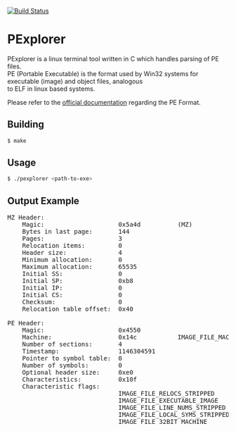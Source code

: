 [![Build Status](https://travis-ci.com/lumbytyci/PExplorer.svg?branch=master)](https://travis-ci.com/lumbytyci/PExplorer)

# PExplorer
PExplorer is a linux terminal tool written in C which handles parsing of PE files. <br>
PE (Portable Executable) is the format used by Win32 systems for executable (image) and object files, analogous <br>
to ELF in linux based systems.

Please refer to the [official documentation](https://docs.microsoft.com/en-us/windows/win32/debug/pe-format) regarding the PE Format.

## Building
```bash
$ make
```
## Usage
```bash
$ ./pexplorer <path-to-exe>
```

## Output Example
<pre>MZ Header:
	Magic:                    0x5a4d          (MZ)
	Bytes in last page:       144            
	Pages:                    3              
	Relocation items:         0              
	Header size:              4              
	Minimum allocation:       0              
	Maximum allocation:       65535          
	Initial SS:               0              
	Initial SP:               0xb8           
	Initial IP:               0              
	Initial CS:               0              
	Checksum:                 0              
	Relocation table offset:  0x40           

PE Header: 
	Magic:                    0x4550         
	Machine:                  0x14c           IMAGE_FILE_MACHINE_I386
	Number of sections:       4              
	Timestamp:                1146304591     
	Pointer to symbol table:  0              
	Number of symbols:        0              
	Optional header size:     0xe0           
	Characteristics:          0x10f          
	Characteristic flags:
	                          IMAGE_FILE_RELOCS_STRIPPED
	                          IMAGE_FILE_EXECUTABLE_IMAGE
	                          IMAGE_FILE_LINE_NUMS_STRIPPED
	                          IMAGE_FILE_LOCAL_SYMS_STRIPPED
	                          IMAGE_FILE_32BIT_MACHINE
</pre>

